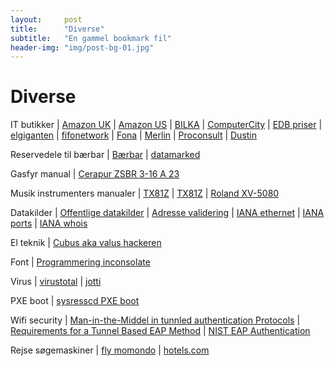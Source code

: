 ```yaml
---
layout:     post
title:      "Diverse"
subtitle:   "En gammel bookmark fil"
header-img: "img/post-bg-01.jpg"
---
```

# Diverse

IT butikker | [Amazon UK](http://www.amazon.co.uk) | [Amazon US](http://www.amazon.com) | [BILKA](http://www.bilka.dk) | [ComputerCity](http://www.computercity.dk) | [EDB priser](http://www.edbpriser.dk) | [elgiganten](http://www.elgiganten.dk) | [fifonetwork](http://www.fifonetwork.com) | [Fona](http://www.fona.dk) | [Merlin](http://www.merlin.dk) | [Proconsult](http://www.proconsult.dk) | [Dustin](http://www.dustin.dk)

Reservedele til bærbar | [Bærbar](http://bærbar.com) | [datamarked](http://datamarked.dk)

Gasfyr manual | [Cerapur ZSBR 3-16 A 23](http://www.bosch-climate.dk/files/201107061116060.4.%20CeraPur%20ZSBR%203-16%207-28%20ZBR%2011-42.pdf)

Musik instrumenters manualer | [TX81Z](http://the-all.org/tx81z/index.html) | [TX81Z](http://www2.yamaha.co.jp/manual/pdf/emi/english/synth/TX81ZE.pdf) | [Roland XV-5080](http://www.rolandus.com/products/productdetails.aspx?ObjectId=274)

Datakilder | [Offentlige datakilder](http://digitaliser.dk/ressourcer?tabContainerResources=tabDatakildeResources#) | [Adresse validering](http://www.ebst.dk/aws) | [IANA ethernet](http://www.iana.org/assignments/ethernet-numbers) | [IANA  ports](http://www.iana.org/assignments/port-numbers) | [IANA whois](http://whois.iana.org)

El teknik | [Cubus aka valus hackeren](http://cubus-adsl.dk/elteknik/)


Font | [Programmering inconsolate](http://www.levien.com/type/myfonts/inconsolata.html)

Virus | [virustotal](http://www.virustotal.com) | [jotti](http://virusscan.jotti.org)
  
PXE boot | [sysresscd PXE boot](http://www.sysresccd.org/Sysresccd-manual-en_Manage_remote_windows_linux_servers_using_SystemRescueCd#How_to_configure_SystemRescueCd_on_your_network)

Wifi security | [Man-in-the-Middel in tunnled authentication Protocols](http://eprint.iacr.org/2002/163) | [Requirements for a Tunnel Based EAP Method](http://www.ietf.org/id/draft-ietf-emu-eaptunnel-req-03.txt) | [NIST EAP Authentication](http://csrc.nist.gov/publications/nistpubs/800-120/sp800-120.pdf)

Rejse søgemaskiner | [fly momondo](http://www.momondo.dk) | [hotels.com](http://www.hotels.com)
  

